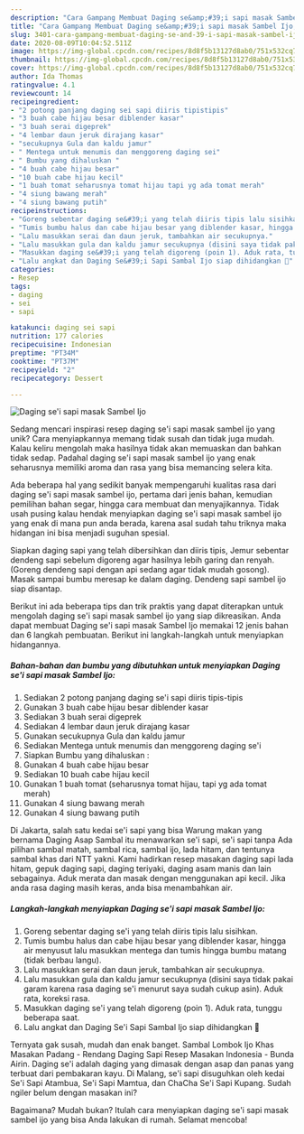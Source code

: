```yaml
---
description: "Cara Gampang Membuat Daging se&amp;#39;i sapi masak Sambel Ijo, Enak"
title: "Cara Gampang Membuat Daging se&amp;#39;i sapi masak Sambel Ijo, Enak"
slug: 3401-cara-gampang-membuat-daging-se-and-39-i-sapi-masak-sambel-ijo-enak
date: 2020-08-09T10:04:52.511Z
image: https://img-global.cpcdn.com/recipes/8d8f5b13127d8ab0/751x532cq70/daging-sei-sapi-masak-sambel-ijo-foto-resep-utama.jpg
thumbnail: https://img-global.cpcdn.com/recipes/8d8f5b13127d8ab0/751x532cq70/daging-sei-sapi-masak-sambel-ijo-foto-resep-utama.jpg
cover: https://img-global.cpcdn.com/recipes/8d8f5b13127d8ab0/751x532cq70/daging-sei-sapi-masak-sambel-ijo-foto-resep-utama.jpg
author: Ida Thomas
ratingvalue: 4.1
reviewcount: 14
recipeingredient:
- "2 potong panjang daging sei sapi diiris tipistipis"
- "3 buah cabe hijau besar diblender kasar"
- "3 buah serai digeprek"
- "4 lembar daun jeruk dirajang kasar"
- "secukupnya Gula dan kaldu jamur"
- " Mentega untuk menumis dan menggoreng daging sei"
- " Bumbu yang dihaluskan "
- "4 buah cabe hijau besar"
- "10 buah cabe hijau kecil"
- "1 buah tomat seharusnya tomat hijau tapi yg ada tomat merah"
- "4 siung bawang merah"
- "4 siung bawang putih"
recipeinstructions:
- "Goreng sebentar daging se&#39;i yang telah diiris tipis lalu sisihkan."
- "Tumis bumbu halus dan cabe hijau besar yang diblender kasar, hingga air menyusut lalu masukkan mentega dan tumis hingga bumbu matang (tidak berbau langu)."
- "Lalu masukkan serai dan daun jeruk, tambahkan air secukupnya."
- "Lalu masukkan gula dan kaldu jamur secukupnya (disini saya tidak pakai garam karena rasa daging se&#39;i menurut saya sudah cukup asin). Aduk rata, koreksi rasa."
- "Masukkan daging se&#39;i yang telah digoreng (poin 1). Aduk rata, tunggu beberapa saat."
- "Lalu angkat dan Daging Se&#39;i Sapi Sambal Ijo siap dihidangkan 🥰"
categories:
- Resep
tags:
- daging
- sei
- sapi

katakunci: daging sei sapi 
nutrition: 177 calories
recipecuisine: Indonesian
preptime: "PT34M"
cooktime: "PT37M"
recipeyield: "2"
recipecategory: Dessert

---
```



![Daging se&#39;i sapi masak Sambel Ijo](https://img-global.cpcdn.com/recipes/8d8f5b13127d8ab0/751x532cq70/daging-sei-sapi-masak-sambel-ijo-foto-resep-utama.jpg)

Sedang mencari inspirasi resep daging se&#39;i sapi masak sambel ijo yang unik? Cara menyiapkannya memang tidak susah dan tidak juga mudah. Kalau keliru mengolah maka hasilnya tidak akan memuaskan dan bahkan tidak sedap. Padahal daging se&#39;i sapi masak sambel ijo yang enak seharusnya memiliki aroma dan rasa yang bisa memancing selera kita.

Ada beberapa hal yang sedikit banyak mempengaruhi kualitas rasa dari daging se&#39;i sapi masak sambel ijo, pertama dari jenis bahan, kemudian pemilihan bahan segar, hingga cara membuat dan menyajikannya. Tidak usah pusing kalau hendak menyiapkan daging se&#39;i sapi masak sambel ijo yang enak di mana pun anda berada, karena asal sudah tahu triknya maka hidangan ini bisa menjadi suguhan spesial.

Siapkan daging sapi yang telah dibersihkan dan diiris tipis, Jemur sebentar dendeng sapi sebelum digoreng agar hasilnya lebih garing dan renyah. (Goreng dendeng sapi dengan api sedang agar tidak mudah gosong). Masak sampai bumbu meresap ke dalam daging. Dendeng sapi sambel ijo siap disantap.


Berikut ini ada beberapa tips dan trik praktis yang dapat diterapkan untuk mengolah daging se&#39;i sapi masak sambel ijo yang siap dikreasikan. Anda dapat membuat Daging se&#39;i sapi masak Sambel Ijo memakai 12 jenis bahan dan 6 langkah pembuatan. Berikut ini langkah-langkah untuk menyiapkan hidangannya.

<!--inarticleads1-->

##### Bahan-bahan dan bumbu yang dibutuhkan untuk menyiapkan Daging se&#39;i sapi masak Sambel Ijo:

1. Sediakan 2 potong panjang daging se&#39;i sapi diiris tipis-tipis
1. Gunakan 3 buah cabe hijau besar diblender kasar
1. Sediakan 3 buah serai digeprek
1. Sediakan 4 lembar daun jeruk dirajang kasar
1. Gunakan secukupnya Gula dan kaldu jamur
1. Sediakan  Mentega untuk menumis dan menggoreng daging se&#39;i
1. Siapkan  Bumbu yang dihaluskan :
1. Gunakan 4 buah cabe hijau besar
1. Sediakan 10 buah cabe hijau kecil
1. Gunakan 1 buah tomat (seharusnya tomat hijau, tapi yg ada tomat merah)
1. Gunakan 4 siung bawang merah
1. Gunakan 4 siung bawang putih


Di Jakarta, salah satu kedai se&#39;i sapi yang bisa Warung makan yang bernama Daging Asap Sambal itu menawarkan se&#39;i sapi, se&#39;i sapi tanpa Ada pilihan sambal matah, sambal rica, sambal ijo, lada hitam, dan tentunya sambal khas dari NTT yakni. Kami hadirkan resep masakan daging sapi lada hitam, gepuk daging sapi, daging teriyaki, daging asam manis dan lain sebagainya. Aduk merata dan masak dengan menggunakan api kecil. Jika anda rasa daging masih keras, anda bisa menambahkan air. 

<!--inarticleads2-->

##### Langkah-langkah menyiapkan Daging se&#39;i sapi masak Sambel Ijo:

1. Goreng sebentar daging se&#39;i yang telah diiris tipis lalu sisihkan.
1. Tumis bumbu halus dan cabe hijau besar yang diblender kasar, hingga air menyusut lalu masukkan mentega dan tumis hingga bumbu matang (tidak berbau langu).
1. Lalu masukkan serai dan daun jeruk, tambahkan air secukupnya.
1. Lalu masukkan gula dan kaldu jamur secukupnya (disini saya tidak pakai garam karena rasa daging se&#39;i menurut saya sudah cukup asin). Aduk rata, koreksi rasa.
1. Masukkan daging se&#39;i yang telah digoreng (poin 1). Aduk rata, tunggu beberapa saat.
1. Lalu angkat dan Daging Se&#39;i Sapi Sambal Ijo siap dihidangkan 🥰


Ternyata gak susah, mudah dan enak banget. Sambal Lombok Ijo Khas Masakan Padang - Rendang Daging Sapi Resep Masakan Indonesia - Bunda Airin. Daging se&#39;i adalah daging yang dimasak dengan asap dan panas yang terbuat dari pembakaran kayu. Di Malang, se&#39;i sapi disuguhkan oleh kedai Se&#39;i Sapi Atambua, Se&#39;i Sapi Mamtua, dan ChaCha Se&#39;i Sapi Kupang. Sudah ngiler belum dengan masakan ini? 

Bagaimana? Mudah bukan? Itulah cara menyiapkan daging se&#39;i sapi masak sambel ijo yang bisa Anda lakukan di rumah. Selamat mencoba!
